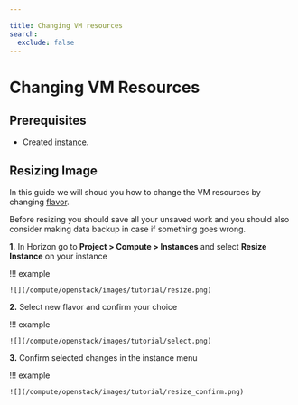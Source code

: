 ```yaml
---

title: Changing VM resources
search:
  exclude: false
---
```


# Changing VM Resources

## Prerequisites

- Created [instance](../getting-started/creating-first-infrastructure.md).

## Resizing Image

In this guide we will shoud you how to change the VM resources by changing [flavor](../technical-reference/flavors.md).

Before resizing you should save all your unsaved work and you should also consider making data backup in case if something goes wrong.

**1.** In Horizon go to **Project &gt; Compute &gt; Instances** and select **Resize Instance** on your instance

!!! example

    ![](/compute/openstack/images/tutorial/resize.png)

**2.** Select new flavor and confirm your choice

!!! example

    ![](/compute/openstack/images/tutorial/select.png)

**3.** Confirm selected changes in the instance menu

!!! example

    ![](/compute/openstack/images/tutorial/resize_confirm.png)

